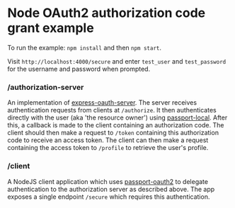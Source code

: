 # Node OAuth2 authorization code grant example

To run the example: ```npm install``` and then ```npm start```.

Visit ```http://localhost:4000/secure``` and enter ```test_user``` and ```test_password``` for the username and password when prompted.

### /authorization-server
An implementation of [express-oauth-server](https://www.npmjs.com/package/express-oauth-server). The server receives
authentication requests from clients at ```/authorize```. It then authenticates directly with the user (aka 'the resource owner') using [passport-local](https://www.npmjs.com/package/passport-local). After this, a callback is made to the client
containing an authorization code. The client should then make a request to ```/token``` containing this authorization code
to receive an access token. The client can then make a request containing the access token to ```/profile``` to retrieve
the user's profile.

### /client
A NodeJS client application which uses [passport-oauth2](https://www.npmjs.com/package/passport-oauth2) to delegate authentication to the authorization server as described above. The app exposes a single endpoint ```/secure``` which requires this authentication.
